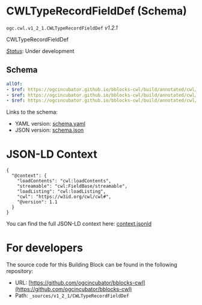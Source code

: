 
# CWLTypeRecordFieldDef (Schema)

`ogc.cwl.v1_2_1.CWLTypeRecordFieldDef` *v1.2.1*

CWLTypeRecordFieldDef

[*Status*](http://www.opengis.net/def/status): Under development

## Schema

```yaml
allOf:
- $ref: https://ogcincubator.github.io/bblocks-cwl/build/annotated/cwl/v1_2_1/CWLTypeRecordFieldDefBase/schema.yaml
- $ref: https://ogcincubator.github.io/bblocks-cwl/build/annotated/cwl/v1_2_1/CWLFileOnlyParametersConditional/schema.yaml
- $ref: https://ogcincubator.github.io/bblocks-cwl/build/annotated/cwl/v1_2_1/CWLDirectoryOnlyParametersConditional/schema.yaml

```

Links to the schema:

* YAML version: [schema.yaml](https://ogcincubator.github.io/bblocks-cwl/build/annotated/cwl/v1_2_1/CWLTypeRecordFieldDef/schema.json)
* JSON version: [schema.json](https://ogcincubator.github.io/bblocks-cwl/build/annotated/cwl/v1_2_1/CWLTypeRecordFieldDef/schema.yaml)


# JSON-LD Context

```jsonld
{
  "@context": {
    "loadContents": "cwl:loadContents",
    "streamable": "cwl:FieldBase/streamable",
    "loadListing": "cwl:loadListing",
    "cwl": "https://w3id.org/cwl/cwl#",
    "@version": 1.1
  }
}
```

You can find the full JSON-LD context here:
[context.jsonld](https://ogcincubator.github.io/bblocks-cwl/build/annotated/cwl/v1_2_1/CWLTypeRecordFieldDef/context.jsonld)


# For developers

The source code for this Building Block can be found in the following repository:

* URL: [https://github.com/ogcincubator/bblocks-cwl](https://github.com/ogcincubator/bblocks-cwl)
* Path: `_sources/v1_2_1/CWLTypeRecordFieldDef`

